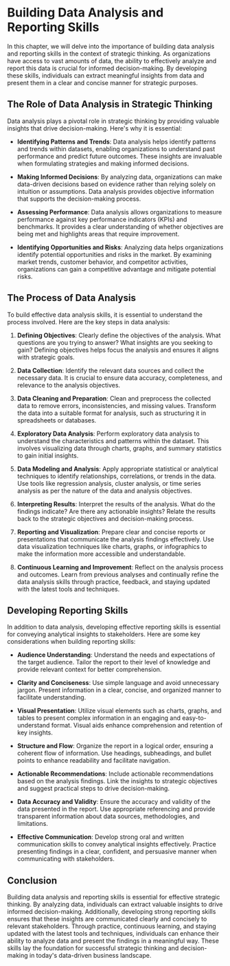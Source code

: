 # Building Data Analysis and Reporting Skills

In this chapter, we will delve into the importance of building data analysis and reporting skills in the context of strategic thinking. As organizations have access to vast amounts of data, the ability to effectively analyze and report this data is crucial for informed decision-making. By developing these skills, individuals can extract meaningful insights from data and present them in a clear and concise manner for strategic purposes.

## The Role of Data Analysis in Strategic Thinking

Data analysis plays a pivotal role in strategic thinking by providing valuable insights that drive decision-making. Here's why it is essential:

- **Identifying Patterns and Trends**: Data analysis helps identify patterns and trends within datasets, enabling organizations to understand past performance and predict future outcomes. These insights are invaluable when formulating strategies and making informed decisions.
    
- **Making Informed Decisions**: By analyzing data, organizations can make data-driven decisions based on evidence rather than relying solely on intuition or assumptions. Data analysis provides objective information that supports the decision-making process.
    
- **Assessing Performance**: Data analysis allows organizations to measure performance against key performance indicators (KPIs) and benchmarks. It provides a clear understanding of whether objectives are being met and highlights areas that require improvement.
    
- **Identifying Opportunities and Risks**: Analyzing data helps organizations identify potential opportunities and risks in the market. By examining market trends, customer behavior, and competitor activities, organizations can gain a competitive advantage and mitigate potential risks.
    

## The Process of Data Analysis

To build effective data analysis skills, it is essential to understand the process involved. Here are the key steps in data analysis:

1. **Defining Objectives**: Clearly define the objectives of the analysis. What questions are you trying to answer? What insights are you seeking to gain? Defining objectives helps focus the analysis and ensures it aligns with strategic goals.
    
2. **Data Collection**: Identify the relevant data sources and collect the necessary data. It is crucial to ensure data accuracy, completeness, and relevance to the analysis objectives.
    
3. **Data Cleaning and Preparation**: Clean and preprocess the collected data to remove errors, inconsistencies, and missing values. Transform the data into a suitable format for analysis, such as structuring it in spreadsheets or databases.
    
4. **Exploratory Data Analysis**: Perform exploratory data analysis to understand the characteristics and patterns within the dataset. This involves visualizing data through charts, graphs, and summary statistics to gain initial insights.
    
5. **Data Modeling and Analysis**: Apply appropriate statistical or analytical techniques to identify relationships, correlations, or trends in the data. Use tools like regression analysis, cluster analysis, or time series analysis as per the nature of the data and analysis objectives.
    
6. **Interpreting Results**: Interpret the results of the analysis. What do the findings indicate? Are there any actionable insights? Relate the results back to the strategic objectives and decision-making process.
    
7. **Reporting and Visualization**: Prepare clear and concise reports or presentations that communicate the analysis findings effectively. Use data visualization techniques like charts, graphs, or infographics to make the information more accessible and understandable.
    
8. **Continuous Learning and Improvement**: Reflect on the analysis process and outcomes. Learn from previous analyses and continually refine the data analysis skills through practice, feedback, and staying updated with the latest tools and techniques.
    

## Developing Reporting Skills

In addition to data analysis, developing effective reporting skills is essential for conveying analytical insights to stakeholders. Here are some key considerations when building reporting skills:

- **Audience Understanding**: Understand the needs and expectations of the target audience. Tailor the report to their level of knowledge and provide relevant context for better comprehension.
    
- **Clarity and Conciseness**: Use simple language and avoid unnecessary jargon. Present information in a clear, concise, and organized manner to facilitate understanding.
    
- **Visual Presentation**: Utilize visual elements such as charts, graphs, and tables to present complex information in an engaging and easy-to-understand format. Visual aids enhance comprehension and retention of key insights.
    
- **Structure and Flow**: Organize the report in a logical order, ensuring a coherent flow of information. Use headings, subheadings, and bullet points to enhance readability and facilitate navigation.
    
- **Actionable Recommendations**: Include actionable recommendations based on the analysis findings. Link the insights to strategic objectives and suggest practical steps to drive decision-making.
    
- **Data Accuracy and Validity**: Ensure the accuracy and validity of the data presented in the report. Use appropriate referencing and provide transparent information about data sources, methodologies, and limitations.
    
- **Effective Communication**: Develop strong oral and written communication skills to convey analytical insights effectively. Practice presenting findings in a clear, confident, and persuasive manner when communicating with stakeholders.
    

## Conclusion

Building data analysis and reporting skills is essential for effective strategic thinking. By analyzing data, individuals can extract valuable insights to drive informed decision-making. Additionally, developing strong reporting skills ensures that these insights are communicated clearly and concisely to relevant stakeholders. Through practice, continuous learning, and staying updated with the latest tools and techniques, individuals can enhance their ability to analyze data and present the findings in a meaningful way. These skills lay the foundation for successful strategic thinking and decision-making in today's data-driven business landscape.
